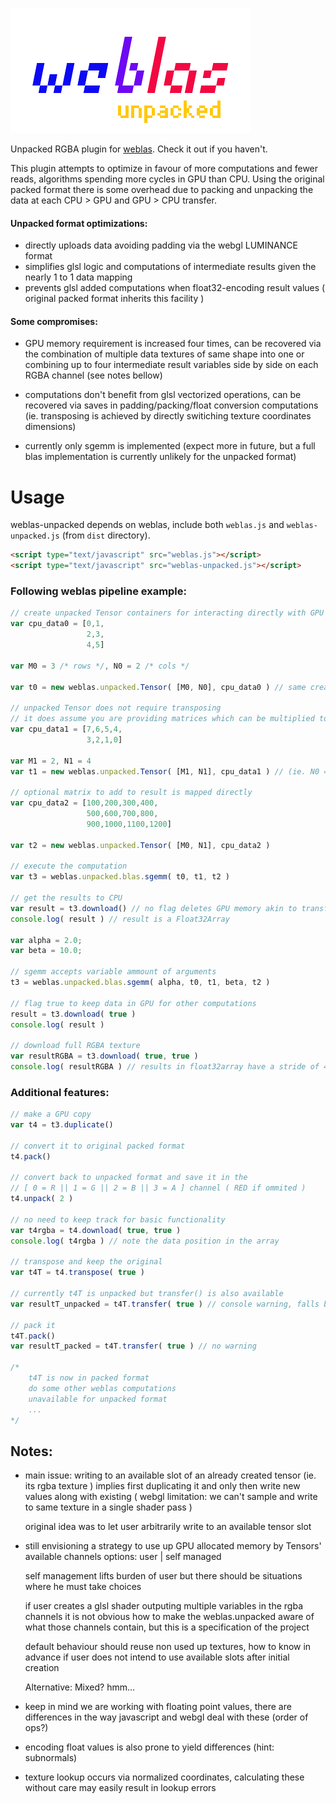 ![logo](weblas-unpacked.png)

Unpacked RGBA plugin for [weblas](https://github.com/waylonflinn/weblas). Check it out if you haven't.

This plugin attempts to optimize in favour of more computations and fewer reads, algorithms spending more cycles in GPU than CPU. Using the original packed format there is some overhead due to packing and unpacking the data at each CPU > GPU and GPU > CPU transfer.

#### Unpacked format optimizations:

* directly uploads data avoiding padding via the webgl LUMINANCE format
* simplifies glsl logic and computations of intermediate results given the nearly 1 to 1 data mapping
* prevents glsl added computations when float32-encoding result values ( original packed format inherits this facility )

#### Some compromises:

* GPU memory requirement is increased four times, can be recovered via the combination of multiple data textures of same shape into one	or combining up to four intermediate result variables side by side on each RGBA channel (see notes bellow)
	
* computations don't benefit from glsl vectorized operations, can be recovered via saves in padding/packing/float conversion computations (ie. transposing is achieved by directly switiching texture coordinates dimensions)

* currently only sgemm is implemented (expect more in future, but a full blas implementation is currently unlikely for the unpacked format)

# Usage

weblas-unpacked depends on weblas, include both `weblas.js` and `weblas-unpacked.js` (from `dist` directory).

```html
<script type="text/javascript" src="weblas.js"></script>
<script type="text/javascript" src="weblas-unpacked.js"></script>
```

### Following weblas pipeline example:

```javascript
// create unpacked Tensor containers for interacting directly with GPU memory
var cpu_data0 = [0,1,
				 2,3,
				 4,5]
				 
var M0 = 3 /* rows */, N0 = 2 /* cols */

var t0 = new weblas.unpacked.Tensor( [M0, N0], cpu_data0 ) // same creation pattern

// unpacked Tensor does not require transposing
// it does assume you are providing matrices which can be multiplied together
var cpu_data1 = [7,6,5,4,
				 3,2,1,0]
				 
var M1 = 2, N1 = 4
var t1 = new weblas.unpacked.Tensor( [M1, N1], cpu_data1 ) // (ie. N0 == M1)

// optional matrix to add to result is mapped directly
var cpu_data2 = [100,200,300,400,
				 500,600,700,800,
				 900,1000,1100,1200]
				 
var t2 = new weblas.unpacked.Tensor( [M0, N1], cpu_data2 )

// execute the computation
var t3 = weblas.unpacked.blas.sgemm( t0, t1, t2 )

// get the results to CPU
var result = t3.download() // no flag deletes GPU memory akin to transfer()
console.log( result ) // result is a Float32Array

var alpha = 2.0;
var beta = 10.0;

// sgemm accepts variable ammount of arguments
t3 = weblas.unpacked.blas.sgemm( alpha, t0, t1, beta, t2 )

// flag true to keep data in GPU for other computations
result = t3.download( true )	
console.log( result )

// download full RGBA texture
var resultRGBA = t3.download( true, true )
console.log( resultRGBA ) // results in float32array have a stride of 4
```


### Additional features:

```javascript
// make a GPU copy
var t4 = t3.duplicate()

// convert it to original packed format
t4.pack()

// convert back to unpacked format and save it in the
// [ 0 = R || 1 = G || 2 = B || 3 = A ] channel ( RED if ommited )
t4.unpack( 2 )

// no need to keep track for basic functionality
var t4rgba = t4.download( true, true )
console.log( t4rgba ) // note the data position in the array

// transpose and keep the original
var t4T = t4.transpose( true )

// currently t4T is unpacked but transfer() is also available
var resultT_unpacked = t4T.transfer( true ) // console warning, falls back to download()

// pack it
t4T.pack()
var resultT_packed = t4T.transfer( true ) // no warning

/*
	t4T is now in packed format
	do some other weblas computations
	unavailable for unpacked format
	...
*/
```

## Notes:

* main issue: writing to an available slot of an already created tensor (ie. its rgba texture ) implies first duplicating it and only then write new values along with existing ( webgl limitation: we can't sample and write to same texture in a single shader pass )

	original idea was to let user arbitrarily write to an available tensor slot

* still envisioning a strategy to use up GPU allocated memory by Tensors' available channels
	options: user | self managed
	
	self management lifts burden of user but there should be situations where he must take choices
	
	if user creates a glsl shader outputing multiple variables in the rgba channels it is not obvious how to make the weblas.unpacked aware of what those channels contain, but this is a specification of the project
	
	default behaviour should reuse non used up textures, how to know in advance if user does not intend to use available slots after initial creation
	
	Alternative: Mixed? hmm...
	
* keep in mind we are working with floating point values, there are differences in the way javascript and webgl deal with these (order of ops?)

* encoding float values is also prone to yield differences (hint: subnormals)

* texture lookup occurs via normalized coordinates, calculating these without care may easily result in lookup errors
